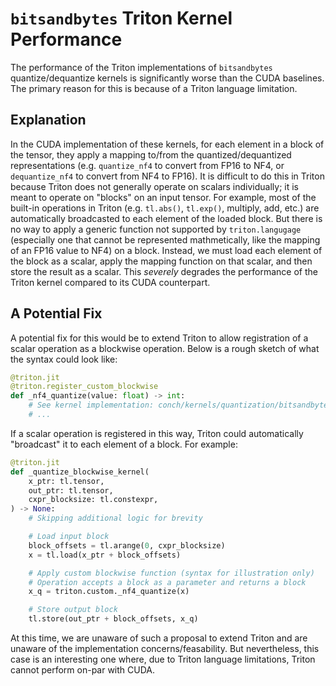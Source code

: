 # `bitsandbytes` Triton Kernel Performance

The performance of the Triton implementations of `bitsandbytes` quantize/dequantize kernels is significantly worse than the CUDA baselines.
The primary reason for this is because of a Triton language limitation.

## Explanation

In the CUDA implementation of these kernels, for each element in a block of the tensor, they apply a mapping to/from the quantized/dequantized representations (e.g. `quantize_nf4` to convert from FP16 to NF4, or `dequantize_nf4` to convert from NF4 to FP16).
It is difficult to do this in Triton because Triton does not generally operate on scalars individually; it is meant to operate on "blocks" on an input tensor.
For example, most of the built-in operations in Triton (e.g. `tl.abs()`, `tl.exp()`, multiply, add, etc.) are automatically broadcasted to each element of the loaded block.
But there is no way to apply a generic function not supported by `triton.langugage` (especially one that cannot be represented mathmetically, like the mapping of an FP16 value to NF4) on a block.
Instead, we must load each element of the block as a scalar, apply the mapping function on that scalar, and then store the result as a scalar.
This _severely_ degrades the performance of the Triton kernel compared to its CUDA counterpart.

## A Potential Fix

A potential fix for this would be to extend Triton to allow registration of a scalar operation as a blockwise operation.
Below is a rough sketch of what the syntax could look like:

```py
@triton.jit
@triton.register_custom_blockwise
def _nf4_quantize(value: float) -> int:
    # See kernel implementation: conch/kernels/quantization/bitsandbytes/quantize_blockwise.py
    # ...
```

If a scalar operation is registered in this way, Triton could automatically "broadcast" it to each element of a block.
For example:

```py
@triton.jit
def _quantize_blockwise_kernel(
    x_ptr: tl.tensor,
    out_ptr: tl.tensor,
    cxpr_blocksize: tl.constexpr,
) -> None:
    # Skipping additional logic for brevity

    # Load input block
    block_offsets = tl.arange(0, cxpr_blocksize)
    x = tl.load(x_ptr + block_offsets)

    # Apply custom blockwise function (syntax for illustration only)
    # Operation accepts a block as a parameter and returns a block
    x_q = triton.custom._nf4_quantize(x)

    # Store output block
    tl.store(out_ptr + block_offsets, x_q)
```

At this time, we are unaware of such a proposal to extend Triton and are unaware of the implementation concerns/feasability.
But nevertheless, this case is an interesting one where, due to Triton language limitations, Triton cannot perform on-par with CUDA.
